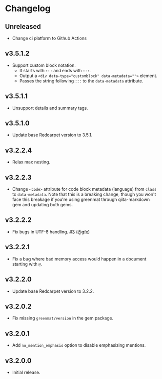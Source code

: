 # Changelog

## Unreleased

* Change ci platform to Github Actions

## v3.5.1.2

* Support custom block notation.
  * It starts with `:::` and ends with `:::`.
  * Output a `<div data-type="customblock" data-metadata="">` element.
  * Passes the string following `:::` to the `data-metadata` attribute.

## v3.5.1.1

* Unsupport details and summary tags.

## v3.5.1.0

* Update base Redcarpet version to 3.5.1.

## v3.2.2.4

* Relax max nesting.

## v3.2.2.3

* Change `<code>` attribute for code block metadata (language) from `class` to `data-metadata`.
  Note that this is a breaking change, though you won't face this breakage if you're using greenmat through qiita-markdown gem and updating both gems.

## v3.2.2.2

* Fix bugs in UTF-8 handling. [#3](https://github.com/increments/greenmat/pull/3) ([@gfx](https://github.com/gfx))

## v3.2.2.1

* Fix a bug where bad memory access would happen in a document starting with `@`.

## v3.2.2.0

* Update base Redcarpet version to 3.2.2.

## v3.2.0.2

* Fix missing `greenmat/version` in the gem package.

## v3.2.0.1

* Add `no_mention_emphasis` option to disable emphasizing mentions.

## v3.2.0.0

* Initial release.
